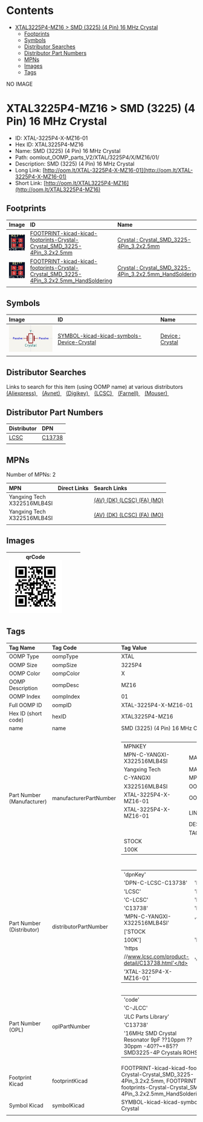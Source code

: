 



Contents
========

* [XTAL3225P4-MZ16 > SMD (3225) (4 Pin) 16 MHz Crystal](#xtal3225p4-mz16--smd-3225-4-pin-16-mhz-crystal)
	* [Footprints](#footprints)
	* [Symbols](#symbols)
	* [Distributor Searches](#distributor-searches)
	* [Distributor Part Numbers](#distributor-part-numbers)
	* [MPNs](#mpns)
	* [Images](#images)
	* [Tags](#tags)
  
NO IMAGE  
# XTAL3225P4-MZ16 > SMD (3225) (4 Pin) 16 MHz Crystal

- ID: XTAL-3225P4-X-MZ16-01
- Hex ID: XTAL3225P4-MZ16
- Name: SMD (3225) (4 Pin) 16 MHz Crystal
- Path: oomlout_OOMP_parts_V2/XTAL/3225P4/X/MZ16/01/
- Description: SMD (3225) (4 Pin) 16 MHz Crystal
- Long Link: [http://oom.lt/XTAL-3225P4-X-MZ16-01](http://oom.lt/XTAL-3225P4-X-MZ16-01)
- Short Link: [http://oom.lt/XTAL3225P4-MZ16](http://oom.lt/XTAL3225P4-MZ16)

## Footprints
  

|Image|ID|Name|
| :--- | :--- | :--- |
|[![](https://raw.githubusercontent.com/oomlout/oomlout_OOMP_eda_V2/main/FOOTPRINT/kicad/kicad-footprints/Crystal/Crystal_SMD_3225-4Pin_3.2x2.5mm/image_140.png)](https://github.com/oomlout/oomlout_OOMP_eda_V2/tree/main/FOOTPRINT/kicad/kicad-footprints/Crystal/Crystal_SMD_3225-4Pin_3.2x2.5mm/)|[FOOTPRINT-kicad-kicad-footprints-Crystal-Crystal_SMD_3225-4Pin_3.2x2.5mm](https://github.com/oomlout/oomlout_OOMP_eda_V2/tree/main/FOOTPRINT/kicad/kicad-footprints/Crystal/Crystal_SMD_3225-4Pin_3.2x2.5mm/)|[Crystal : Crystal_SMD_3225-4Pin_3.2x2.5mm](https://github.com/oomlout/oomlout_OOMP_eda_V2/tree/main/FOOTPRINT/kicad/kicad-footprints/Crystal/Crystal_SMD_3225-4Pin_3.2x2.5mm/)|
|[![](https://raw.githubusercontent.com/oomlout/oomlout_OOMP_eda_V2/main/FOOTPRINT/kicad/kicad-footprints/Crystal/Crystal_SMD_3225-4Pin_3.2x2.5mm_HandSoldering/image_140.png)](https://github.com/oomlout/oomlout_OOMP_eda_V2/tree/main/FOOTPRINT/kicad/kicad-footprints/Crystal/Crystal_SMD_3225-4Pin_3.2x2.5mm_HandSoldering/)|[FOOTPRINT-kicad-kicad-footprints-Crystal-Crystal_SMD_3225-4Pin_3.2x2.5mm_HandSoldering](https://github.com/oomlout/oomlout_OOMP_eda_V2/tree/main/FOOTPRINT/kicad/kicad-footprints/Crystal/Crystal_SMD_3225-4Pin_3.2x2.5mm_HandSoldering/)|[Crystal : Crystal_SMD_3225-4Pin_3.2x2.5mm_HandSoldering](https://github.com/oomlout/oomlout_OOMP_eda_V2/tree/main/FOOTPRINT/kicad/kicad-footprints/Crystal/Crystal_SMD_3225-4Pin_3.2x2.5mm_HandSoldering/)|
||||

## Symbols
  

|Image|ID|Name|
| :--- | :--- | :--- |
|[![](https://raw.githubusercontent.com/oomlout/oomlout_OOMP_eda_V2/main/SYMBOL/kicad/kicad-symbols/Device/Crystal/image_140.png)](https://github.com/oomlout/oomlout_OOMP_eda_V2/tree/main/SYMBOL/kicad/kicad-symbols/Device/Crystal/)|[SYMBOL-kicad-kicad-symbols-Device-Crystal](https://github.com/oomlout/oomlout_OOMP_eda_V2/tree/main/SYMBOL/kicad/kicad-symbols/Device/Crystal/)|[Device : Crystal](https://github.com/oomlout/oomlout_OOMP_eda_V2/tree/main/SYMBOL/kicad/kicad-symbols/Device/Crystal/)|
||||

## Distributor Searches
  
Links to search for this item (using OOMP name) at various distributors  
[(Aliexpress) ](https://www.aliexpress.com/wholesale?SearchText=1117SMD+3225+4+Pin+16+MHz+Crystal)&nbsp;&nbsp;&nbsp;[(Avnet) ](https://www.avnet.com/shop/us/search/SMD+3225+4+Pin+16+MHz+Crystal)&nbsp;&nbsp;&nbsp;[(Digikey) ](https://www.digikey.co.uk/en/products/result?s=SMD+3225+4+Pin+16+MHz+Crystal)&nbsp;&nbsp;&nbsp;[(LCSC) ](https://www.lcsc.com/search?q=SMD+3225+4+Pin+16+MHz+Crystal)&nbsp;&nbsp;&nbsp;[(Farnell) ](https://uk.farnell.com/search?st=SMD+3225+4+Pin+16+MHz+Crystal)&nbsp;&nbsp;&nbsp;[(Mouser) ](https://www.mouser.com/c/?q=SMD+3225+4+Pin+16+MHz+Crystal)&nbsp;&nbsp;&nbsp;
## Distributor Part Numbers
  

|Distributor|DPN|
| :--- | :--- |
|[LCSC](https://www.lcsc.com/product-detail/C13738.html)|[C13738](https://www.lcsc.com/product-detail/C13738.html)|
|||

## MPNs
  
Number of MPNs: 2  

|MPN|Direct Links|Search Links|
| :--- | :--- | :--- |
|Yangxing Tech<br>X322516MLB4SI||[(AV) ](https://www.avnet.com/shop/us/search/X322516MLB4SI)[(DK) ](https://www.digikey.co.uk/products/en?keywords=X322516MLB4SI)[(LCSC) ](https://www.lcsc.com/search?q=X322516MLB4SI)[(FA) ](https://uk.farnell.com/search?st=X322516MLB4SI)[(MO) ](https://www.mouser.com/c/?q=X322516MLB4SI)|
|Yangxing Tech<br>X322516MLB4SI||[(AV) ](https://www.avnet.com/shop/us/search/X322516MLB4SI)[(DK) ](https://www.digikey.co.uk/products/en?keywords=X322516MLB4SI)[(LCSC) ](https://www.lcsc.com/search?q=X322516MLB4SI)[(FA) ](https://uk.farnell.com/search?st=X322516MLB4SI)[(MO) ](https://www.mouser.com/c/?q=X322516MLB4SI)|
||||

## Images
  

|qrCode<br>[![](https://raw.githubusercontent.com/oomlout/oomlout_OOMP_parts_V2/main/XTAL/3225P4/X/MZ16/01/qrCode_140.png)](https://github.com/oomlout/oomlout_OOMP_parts_V2/tree/main/XTAL/3225P4/X/MZ16/01/qrCode.png)||||
| :---: | :---: | :---: | :---: |

## Tags
  

|Tag Name|Tag Code|Tag Value|
| :--- | :--- | :--- |
|OOMP Type|oompType|XTAL|
|OOMP Size|oompSize|3225P4|
|OOMP Color|oompColor|X|
|OOMP Description|oompDesc|MZ16|
|OOMP Index|oompIndex|01|
|Full OOMP ID|oompID|XTAL-3225P4-X-MZ16-01|
|Hex ID (short code)|hexID|XTAL3225P4-MZ16|
|name|name|SMD (3225) (4 Pin) 16 MHz Crystal|
|Part Number (Manufacturer)|manufacturerPartNumber|<table><tr><td>MPNKEY</td></tr><tr><td> MPN-C-YANGXI-X322516MLB4SI</td><td> MANUFACTURER</td></tr><tr><td> Yangxing Tech</td><td> MANUCODE</td></tr><tr><td> C-YANGXI</td><td> MPN</td></tr><tr><td> X322516MLB4SI</td><td> OOMPIDPARTIAL</td></tr><tr><td> XTAL-3225P4-X-MZ16-01</td><td> OOMPID</td></tr><tr><td> XTAL-3225P4-X-MZ16-01</td><td> LINK</td></tr><tr><td> </td><td> DESCRIPTION</td></tr><tr><td> </td><td> TAGS</td></tr><tr><td> STOCK</td></tr><tr><td>100K</td></tr></table></td><td> <table><tr><td>MPNKEY</td></tr><tr><td> MPN-C-YANGXI-X322516MLB4SI</td><td> MANUFACTURER</td></tr><tr><td> Yangxing Tech</td><td> MANUCODE</td></tr><tr><td> C-YANGXI</td><td> MPN</td></tr><tr><td> X322516MLB4SI</td><td> OOMPIDPARTIAL</td></tr><tr><td> XTAL-3225P4-X-MZ16-01</td><td> OOMPID</td></tr><tr><td> XTAL-3225P4-X-MZ16-01</td><td> LINK</td></tr><tr><td> </td><td> DESCRIPTION</td></tr><tr><td> </td><td> TAGS</td></tr><tr><td> STOCK</td></tr><tr><td>100K</td></tr></table>|
|Part Number (Distributor)|distributorPartNumber|<table><tr><td>'dpnKey'</td></tr><tr><td> 'DPN-C-LCSC-C13738'</td><td> 'DISTRIBUTOR'</td></tr><tr><td> 'LCSC'</td><td> 'DISTRCODE'</td></tr><tr><td> 'C-LCSC'</td><td> 'DPN'</td></tr><tr><td> 'C13738'</td><td> 'MPN'</td></tr><tr><td> 'MPN-C-YANGXI-X322516MLB4SI'</td><td> 'TAGS'</td></tr><tr><td> ['STOCK</td></tr><tr><td>100K']</td><td> 'LINK'</td></tr><tr><td> 'https</td></tr><tr><td>//www.lcsc.com/product-detail/C13738.html'</td><td> 'OOMPID'</td></tr><tr><td> 'XTAL-3225P4-X-MZ16-01'</td></tr></table>|
|Part Number (OPL)|oplPartNumber|<table><tr><td>'code'</td></tr><tr><td> 'C-JLCC'</td><td> 'name'</td></tr><tr><td> 'JLC Parts Library'</td><td> 'partID'</td></tr><tr><td> 'C13738'</td><td> 'partName'</td></tr><tr><td> '16MHz SMD Crystal Resonator 9pF ??10ppm ??30ppm -40??~+85?? SMD3225-4P  Crystals ROHS'</td></tr></table>|
|Footprint Kicad|footprintKicad|FOOTPRINT-kicad-kicad-footprints-Crystal-Crystal_SMD_3225-4Pin_3.2x2.5mm, FOOTPRINT-kicad-kicad-footprints-Crystal-Crystal_SMD_3225-4Pin_3.2x2.5mm_HandSoldering|
|Symbol Kicad|symbolKicad|SYMBOL-kicad-kicad-symbols-Device-Crystal|
||||
